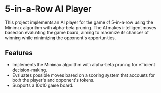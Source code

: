 # 5-in-a-Row AI Player

This project implements an AI player for the game of 5-in-a-row using the Minimax algorithm with alpha-beta pruning. The AI makes intelligent moves based on evaluating the game board, aiming to maximize its chances of winning while minimizing the opponent's opportunities.

## Features

- Implements the Minimax algorithm with alpha-beta pruning for efficient decision-making.
- Evaluates possible moves based on a scoring system that accounts for both the player's and opponent's tokens.
- Supports a 10x10 game board.
